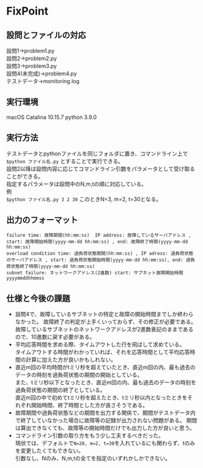 # FixPoint

## 設問とファイルの対応
設問1→problem1.py  
設問2→problem2.py  
設問3→problem3.py  
設問4(未完成)→problem4.py  
テストデータ→monitoring.log  

## 実行環境
macOS Catalina 10.15.7
python 3.9.0

## 実行方法
テストデータとpythonファイルを同じフォルダに置き、コマンドライン上で 
`$python ファイル名.py`
とすることで実行できる。  
設問2以降は設問内容に応じてコマンドライン引数をパラメータとして受け取ることができる。  
指定するパラメータは設問中のN,m,tの順に対応している。  
例  
`$python ファイル名.py 3 2 30`
このときN=3, m=2, t=30となる。  

## 出力のフォーマット
    failure time: 故障期間(hh:mm:ss)  IP address: 故障しているサーバアドレス , start: 故障開始時間(yyyy-mm-dd hh:mm:ss) , end: 故障終了時間(yyyy-mm-dd hh:mm:ss)
    overload condition time: 過負荷状態期間(hh:mm:ss) , IP adress: 過負荷状態のサーバアドレス , start: 過負荷状態開始時間(yyyy-mm-dd hh:mm:ss), end: 過負荷状態終了時間(yyyy-mm-dd hh:mm:ss)
    subnet failure: ネットワークアドレス(2進数) start: サブネット故障開始時間yyyymmddhhmmss

## 仕様と今後の課題
* 設問4で、故障しているサブネットの特定と故障の開始時間までしか終わらなかった。
故障終了の判定が上手くいっておらず、その修正が必要である。
故障しているサブネットのネットワークアドレスが2進数表記のままであるので、10進数に戻す必要がある。
* 平均応答時間を求める際、タイムアウトした行を飛ばして求めている。  
タイムアウトする時間がわかっていれば、それを応答時間として平均応答時間の計算に加えた方が良いかもしれない。 
* 直近m回の平均時間がtミリ秒を超えていたとき、直近m回の内、最も過去のデータの時刻を過負荷状態の期間の開始としている。  
また、tミリ秒以下となったとき、直近m回の内、最も過去のデータの時刻を過負荷状態の期間の終了としている。  
直近m回の中で初めてtミリ秒を超えたとき、tミリ秒以内となったときをそれぞれ開始時間、終了時間とした方が良さそうである。
* 故障期間や過負荷状態などの期間を出力する関係で、期間がテストデータ内で終了していなかった場合に故障等の記録が出力されない問題がある。
期間は算出できなくても、故障等の開始時間だけでも出力した方が良いと思う。
* コマンドライン引数の取り方をもう少し工夫するべきだった。  
現状では、デフォルトで`N=20, m=2, t=30`を入れているにも関わらず、tのみを変更したくてもできない。  
引数なし、Nのみ、N,m,tの全てを指定のいずれかしかできない。
